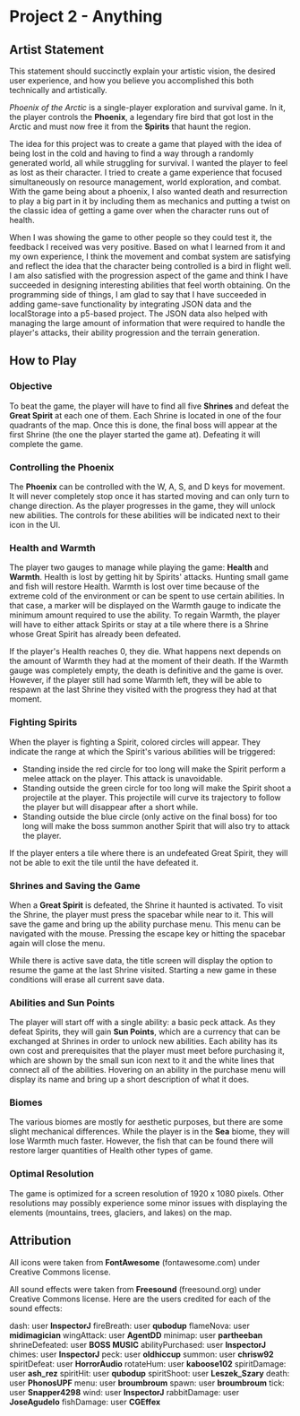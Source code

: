 # Project 2 - Anything

## Artist Statement

This statement should succinctly explain your artistic vision, the desired user experience, and how you believe you accomplished this both technically and artistically.

_Phoenix of the Arctic_ is a single-player exploration and survival game. In it, the player controls the **Phoenix**, a legendary fire bird that got lost in the Arctic and must now free it from the **Spirits** that haunt the region.

The idea for this project was to create a game that played with the idea of being lost in the cold and having to find a way through a randomly generated world, all while struggling for survival. I wanted the player to feel as lost as their character. I tried to create a game experience that focused simultaneously on resource management, world exploration, and combat. With the game being about a phoenix, I also wanted death and resurrection to play a big part in it by including them as mechanics and putting a twist on the classic idea of getting a game over when the character runs out of health.

When I was showing the game to other people so they could test it, the feedback I received was very positive. Based on what I learned from it and my own experience, I think the movement and combat system are satisfying and reflect the idea that the character being controlled is a bird in flight well. I am also satisfied with the progression aspect of the game and think I have succeeded in designing interesting abilities that feel worth obtaining. On the programming side of things, I am glad to say that I have succeeded in adding game-save functionality by integrating JSON data and the localStorage into a p5-based project. The JSON data also helped with managing the large amount of information that were required to handle the player's attacks, their ability progression and the terrain generation.

## How to Play

### Objective

To beat the game, the player will have to find all five **Shrines** and defeat the **Great Spirit** at each one of them. Each Shrine is located in one of the four quadrants of the map. Once this is done, the final boss will appear at the first Shrine (the one the player started the game at). Defeating it will complete the game.

### Controlling the Phoenix

The **Phoenix** can be controlled with the W, A, S, and D keys for movement. It will never completely stop once it has started moving and can only turn to change direction. As the player progresses in the game, they will unlock new abilities. The controls for these abilities will be indicated next to their icon in the UI.

### Health and Warmth

The player two gauges to manage while playing the game: **Health** and **Warmth**. Health is lost by getting hit by Spirits' attacks. Hunting small game and fish will restore Health. Warmth is lost over time because of the extreme cold of the environment or can be spent to use certain abilities. In that case, a marker will be displayed on the Warmth gauge to indicate the minimum amount required to use the ability. To regain Warmth, the player will have to either attack Spirits or stay at a tile where there is a Shrine whose Great Spirit has already been defeated.

If the player's Health reaches 0, they die. What happens next depends on the amount of Warmth they had at the moment of their death. If the Warmth gauge was completely empty, the death is definitive and the game is over. However, if the player still had some Warmth left, they will be able to respawn at the last Shrine they visited with the progress they had at that moment.

### Fighting Spirits

When the player is fighting a Spirit, colored circles will appear. They indicate the range at which the Spirit's various abilities will be triggered:

- Standing inside the red circle for too long will make the Spirit perform a melee attack on the player. This attack is unavoidable.
- Standing outside the green circle for too long will make the Spirit shoot a projectile at the player. This projectile will curve its trajectory to follow the player but will disappear after a short while.
- Standing outside the blue circle (only active on the final boss) for too long will make the boss summon another Spirit that will also try to attack the player.

If the player enters a tile where there is an undefeated Great Spirit, they will not be able to exit the tile until the have defeated it.

### Shrines and Saving the Game

When a **Great Spirit** is defeated, the Shrine it haunted is activated. To visit the Shrine, the player must press the spacebar while near to it. This will save the game and bring up the ability purchase menu. This menu can be navigated with the mouse. Pressing the escape key or hitting the spacebar again will close the menu.

While there is active save data, the title screen will display the option to resume the game at the last Shrine visited. Starting a new game in these conditions will erase all current save data.

### Abilities and Sun Points

The player will start off with a single ability: a basic peck attack. As they defeat Spirits, they will gain **Sun Points**, which are a currency that can be exchanged at Shrines in order to unlock new abilities. Each ability has its own cost and prerequisites that the player must meet before purchasing it, which are shown by the small sun icon next to it and the white lines that connect all of the abilities. Hovering on an ability in the purchase menu will display its name and bring up a short description of what it does.

### Biomes

The various biomes are mostly for aesthetic purposes, but there are some slight mechanical differences. While the player is in the **Sea** biome, they will lose Warmth much faster. However, the fish that can be found there will restore larger quantities of Health other types of game.

### Optimal Resolution

The game is optimized for a screen resolution of 1920 x 1080 pixels. Other resolutions may possibly experience some minor issues with displaying the elements (mountains, trees, glaciers, and lakes) on the map.

## Attribution

All icons were taken from **FontAwesome** (fontawesome.com) under Creative Commons license.

All sound effects were taken from **Freesound** (freesound.org) under Creative Commons license. Here are the users credited for each of the sound effects:

dash: user **InspectorJ**
fireBreath: user **qubodup**
flameNova: user **midimagician**
wingAttack: user **AgentDD**
minimap: user **partheeban**
shrineDefeated: user **BOSS MUSIC**
abilityPurchased: user **InspectorJ**
chimes: user **InspectorJ**
peck: user **oldhiccup**
summon: user **chrisw92**
spiritDefeat: user **HorrorAudio**
rotateHum: user **kaboose102**
spiritDamage: user **ash_rez**
spiritHit: user **qubodup**
spiritShoot: user **Leszek_Szary**
death: user **PhonosUPF**
menu: user **broumbroum**
spawn: user **broumbroum**
tick: user **Snapper4298**
wind: user **InspectorJ**
rabbitDamage: user **JoseAgudelo**
fishDamage: user **CGEffex**
